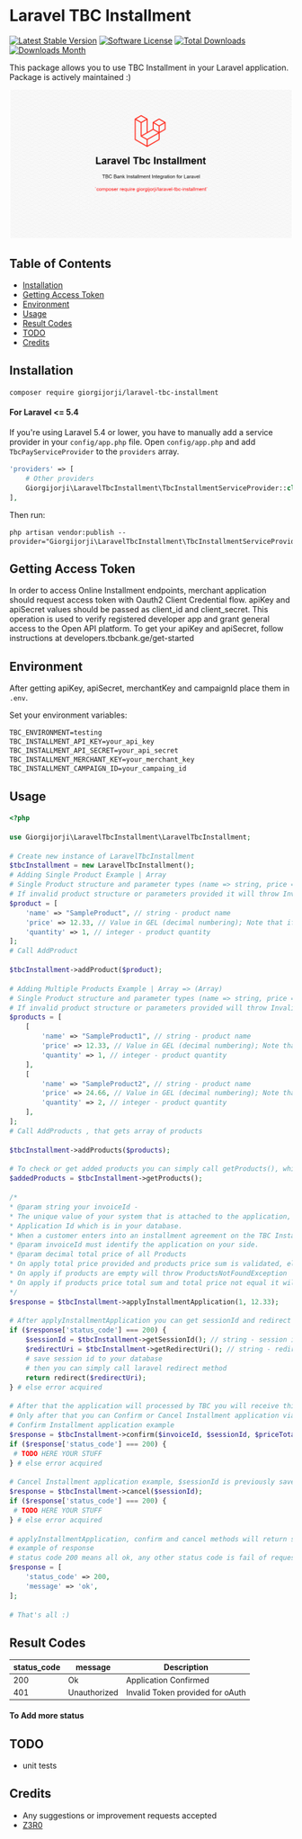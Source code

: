 # Laravel TBC Installment

[![Latest Stable Version](https://img.shields.io/packagist/v/giorgijorji/laravel-tbc-installment.svg)](https://packagist.org/packages/giorgijorji/laravel-tbc-installment)
[![Software License](https://img.shields.io/badge/license-MIT-brightgreen.svg?style=flat-square)](LICENSE.md)
[![Total Downloads](https://img.shields.io/packagist/dt/giorgijorji/laravel-tbc-installment.svg)](https://packagist.org/packages/giorgijorji/laravel-tbc-installment)
[![Downloads Month](https://img.shields.io/packagist/dm/giorgijorji/laravel-tbc-installment.svg)](https://packagist.org/packages/giorgijorji/laravel-tbc-installment)


This package allows you to use TBC Installment in your Laravel application. Package is actively maintained :) 

![Laravel TbcPay](giorgijorji-laravel-tbc-installment.png)

## Table of Contents

- [Installation](#installation)
- [Getting Access Token](#getting-access-token)
- [Environment](#environment)
- [Usage](#usage)
- [Result Codes](#result-codes)
- [TODO](#todo)
- [Credits](#credits)

## Installation

```
composer require giorgijorji/laravel-tbc-installment
```

#### For Laravel <= 5.4

If you're using Laravel 5.4 or lower, you have to manually add a service provider in your `config/app.php` file.
Open `config/app.php` and add `TbcPayServiceProvider` to the `providers` array.

```php
'providers' => [
    # Other providers
    Giorgijorji\LaravelTbcInstallment\TbcInstallmentServiceProvider::class,
],
```

Then run:

```
php artisan vendor:publish --provider="Giorgijorji\LaravelTbcInstallment\TbcInstallmentServiceProvider"
```

## Getting Access Token

In order to access Online Installment endpoints, merchant application should request access token with Oauth2 Client Credential flow. apiKey and apiSecret values should be passed as client_id and client_secret. This operation is used to verify registered developer app and grant general access to the Open API platform. To get your apiKey and apiSecret, follow instructions at developers.tbcbank.ge/get-started

## Environment
After getting apiKey, apiSecret, merchantKey and campaignId place them in `.env`.

Set your environment variables:
```
TBC_ENVIRONMENT=testing
TBC_INSTALLMENT_API_KEY=your_api_key
TBC_INSTALLMENT_API_SECRET=your_api_secret
TBC_INSTALLMENT_MERCHANT_KEY=your_merchant_key
TBC_INSTALLMENT_CAMPAIGN_ID=your_campaing_id
```

## Usage
```php
<?php

use Giorgijorji\LaravelTbcInstallment\LaravelTbcInstallment;

# Create new instance of LaravelTbcInstallment
$tbcInstallment = new LaravelTbcInstallment();
# Adding Single Product Example | Array
# Single Product structure and parameter types (name => string, price => float, quantity => integer) are validated upon adding
# If invalid product structure or parameters provided it will throw InvalidProductException
$product = [
    'name' => "SampleProduct", // string - product name
    'price' => 12.33, // Value in GEL (decimal numbering); Note that if Quantity is more than 1, you must set total price
    'quantity' => 1, // integer - product quantity
];
# Call AddProduct

$tbcInstallment->addProduct($product);

# Adding Multiple Products Example | Array => (Array)
# Single Product structure and parameter types (name => string, price => float, quantity => integer) are validated upon adding
# If invalid product structure or parameters provided will throw InvalidProductException
$products = [
    [
        'name' => "SampleProduct1", // string - product name
        'price' => 12.33, // Value in GEL (decimal numbering); Note that if Quantity is more than 1, you must set total price
        'quantity' => 1, // integer - product quantity
    ],
    [
        'name' => "SampleProduct2", // string - product name
        'price' => 24.66, // Value in GEL (decimal numbering); Note that if Quantity is more than 1, you must set total price
        'quantity' => 2, // integer - product quantity
    ],
];
# Call AddProducts , that gets array of products

$tbcInstallment->addProducts($products);

# To check or get added products you can simply call getProducts(), which will return array of products
$addedProducts = $tbcInstallment->getProducts();

/*
* @param string your invoiceId - 
* The unique value of your system that is attached to the application, for example, is initiated by you
* Application Id which is in your database.
* When a customer enters into an installment agreement on the TBC Installment Site, you will receive this InvoiceId by email along with other details.
* @param invoiceId must identify the application on your side.
* @param decimal total price of all Products
* On apply total price provided and products price sum is validated, else will throw exception
* On apply if products are empty will throw ProductsNotFoundException
* On apply if products price total sum and total price not equal it will throw InvalidProductPriceException
*/
$response = $tbcInstallment->applyInstallmentApplication(1, 12.33);

# After applyInstallmentApplication you can get sessionId and redirect url to tbc installment web page
if ($response['status_code'] === 200) {
    $sessionId = $tbcInstallment->getSessionId(); // string - session id for later use to cancel  installment
    $redirectUri = $tbcInstallment->getRedirectUri(); // string - redirect uri to tbc installment webpage
    # save session id to your database
    # then you can simply call laravel redirect method
    return redirect($redirectUri);
} # else error acquired

# After that the application will processed by TBC you will receive this InvoiceId by email along with other details.
# Only after that you can Confirm or Cancel Installment application via your admin panel or as you wish
# Confirm Installment application example
$response = $tbcInstallment->confirm($invoiceId, $sessionId, $priceTotal);
if ($response['status_code'] === 200) {
 # TODO HERE YOUR STUFF
} # else error acquired

# Cancel Installment application example, $sessionId is previously saved sessionId
$response = $tbcInstallment->cancel($sessionId);
if ($response['status_code'] === 200) {
 # TODO HERE YOUR STUFF
} # else error acquired

# applyInstallmentApplication, confirm and cancel methods will return status code and message
# example of response
# status code 200 means all ok, any other status code is fail of request
$response = [
    'status_code' => 200,
    'message' => 'ok',
];

# That's all :)
```
## Result Codes

| status_code | message             | Description                                                                           |
|-------------|---------------------|---------------------------------------------------------------------------------------|
| 200         | Ok                  | Application Confirmed                                                                              |
| 401         | Unauthorized        | Invalid Token provided for oAuth 
#### To Add more status

## TODO
- unit tests

## Credits

- Any  suggestions or improvement requests accepted
- [Z3R0](https://github.com/giorgijorji)
